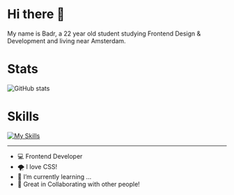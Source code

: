 # Hi there 👋

My name is Badr, a 22 year old student studying Frontend Design & Development and living near Amsterdam.
 
# Stats
![GitHub stats](https://github-readme-stats.vercel.app/api?username=iBadr49\&include_all_commits=true&show_icons=true\&show=reviews,prs_merged,prs_merged_percentage\&title_color=fff\&icon_color=79ff97\&text_color=9f9f9f\&bg_color=151515)

# Skills
[![My Skills](https://skillicons.dev/icons?i=html,css,js,nodejs,express,svelte,nuxt&perline=5)](https://skillicons.dev)
 
***
 
- 💻 Frontend Developer
- 🌪️ I love CSS!
- 🚀 I’m currently learning ...
- 👯 Great in Collaborating with other people!
